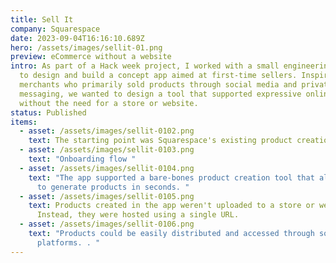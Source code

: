 ```yaml
---
title: Sell It
company: Squarespace
date: 2023-09-04T16:16:10.689Z
hero: /assets/images/sellit-01.png
preview: eCommerce without a website
intro: A﻿s part of a Hack week project, I worked with a small engineering team
  to design and build a concept app aimed at first-time sellers. Inspired by
  merchants who primarily sold products through social media and private
  messaging, we wanted to design a tool that supported expressive online selling
  without the need for a store or website.
status: Published
items:
  - asset: /assets/images/sellit-0102.png
    text: The starting point was Squarespace's existing product creation tool.
  - asset: /assets/images/sellit-0103.png
    text: "Onboarding flow "
  - asset: /assets/images/sellit-0104.png
    text: "The app supported a bare-bones product creation tool that allowed users
      to generate products in seconds. "
  - asset: /assets/images/sellit-0105.png
    text: Products created in the app weren't uploaded to a store or website.
      Instead, they were hosted using a single URL.
  - asset: /assets/images/sellit-0106.png
    text: "Products could be easily distributed and accessed through social media
      platforms. . "
---
```

